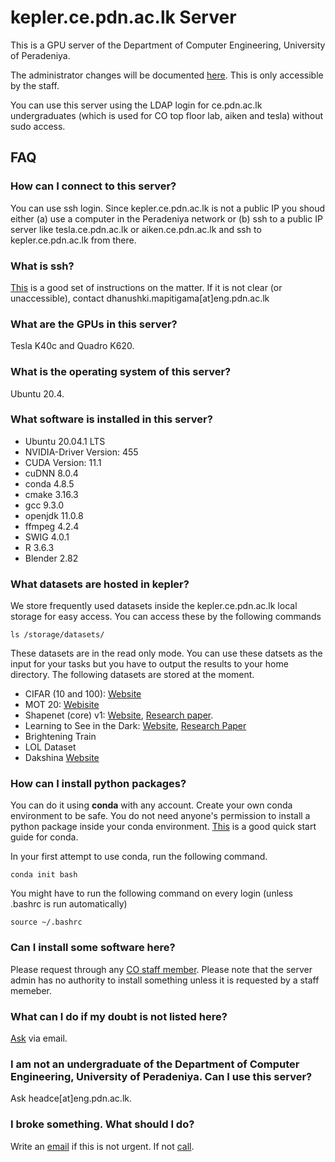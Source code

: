 # kepler.ce.pdn.ac.lk Server

This is a GPU server of the Department of Computer Engineering, University of Peradeniya. 

The administrator changes will be documented [here](https://github.com/cepdnaclk/server-documentation). This is only accessible by the staff.

You can use this server using the LDAP login for ce.pdn.ac.lk undergraduates (which is used for CO top floor lab, aiken and tesla) without sudo access.

## FAQ

### How can I connect to this server?

You can use ssh login. Since kepler.ce.pdn.ac.lk is not a public IP you shoud either (a) use a computer in the Peradeniya network or (b) ssh to a public IP server like tesla.ce.pdn.ac.lk or aiken.ce.pdn.ac.lk and ssh to kepler.ce.pdn.ac.lk from there.

### What is ssh?
[This](https://ce-pdn-ac-lk.com/cewiki/server_use:use_of_servers) is a good set of instructions on the matter. If it is not clear (or unaccessible), contact dhanushki.mapitigama[at]eng.pdn.ac.lk 

### What are the GPUs in this server?

Tesla K40c and Quadro K620.

###  What is the operating system of this server?

Ubuntu 20.4.


### What software is installed in this server?

* Ubuntu 20.04.1 LTS
* NVIDIA-Driver Version: 455
* CUDA Version: 11.1
* cuDNN 8.0.4
* conda 4.8.5
* cmake 3.16.3
* gcc 9.3.0
* openjdk 11.0.8
* ffmpeg 4.2.4
* SWIG 4.0.1
* R 3.6.3 
* Blender 2.82
### What datasets are hosted in kepler?

We store frequently used datasets inside the kepler.ce.pdn.ac.lk local storage for easy access. You can access these by the following commands
```
ls /storage/datasets/
``` 
These datasets are in the read only mode. You can use these datsets as the input for your tasks but you have to output the results to your home directory. The following datasets are stored at the moment.
* CIFAR (10 and 100): [Website](https://www.cs.toronto.edu/~kriz/cifar.html)
* MOT 20: [Webisite](https://motchallenge.net/data/MOT20/)
* Shapenet (core) v1: [Website](https://www.shapenet.org/), [Research paper](https://arxiv.org/abs/1512.03012).
* Learning to See in the Dark: [Website](https://github.com/cchen156/Learning-to-See-in-the-Dark), [Research Paper](https://cchen156.github.io/paper/18CVPR_SID.pdf)
* Brightening Train
* LOL Dataset
* Dakshina [Website](https://github.com/google-research-datasets/dakshina)






### How can I install python packages?

You can do it using **conda** with any account. Create your own conda environment to be safe. You do not need anyone's permission to install a python package inside your conda environment. [This](https://docs.conda.io/projects/conda/en/4.6.0/_downloads/52a95608c49671267e40c689e0bc00ca/conda-cheatsheet.pdf) is a good quick start guide for conda.
<!-- 2. **docker** with docker enabled accounts. -->

In your first attempt to use conda, run the following command.

```
conda init bash
```
You might have to run the following command on every login (unless .bashrc is run automatically)
```
source ~/.bashrc
```


###  Can I install some software here?

Please request through any [CO staff member](http://www.ce.pdn.ac.lk/academic-staff/). Please note that the server admin has no authority to install something unless it is requested by a staff memeber.

### What can I do if my doubt is not listed here?

[Ask](https://gihan.me/contact) via email.


### I am not an undergraduate of the Department of Computer Engineering, University of Peradeniya. Can I use this server?

Ask headce[at]eng.pdn.ac.lk.<!--  Specify whether you need a normal LDAP account or a normal LDAP account + docker. -->


### I broke something. What should I do?

Write an [email](https://gihan.me/contact) if this is not urgent. If not [call](https://gihan.me/contact).